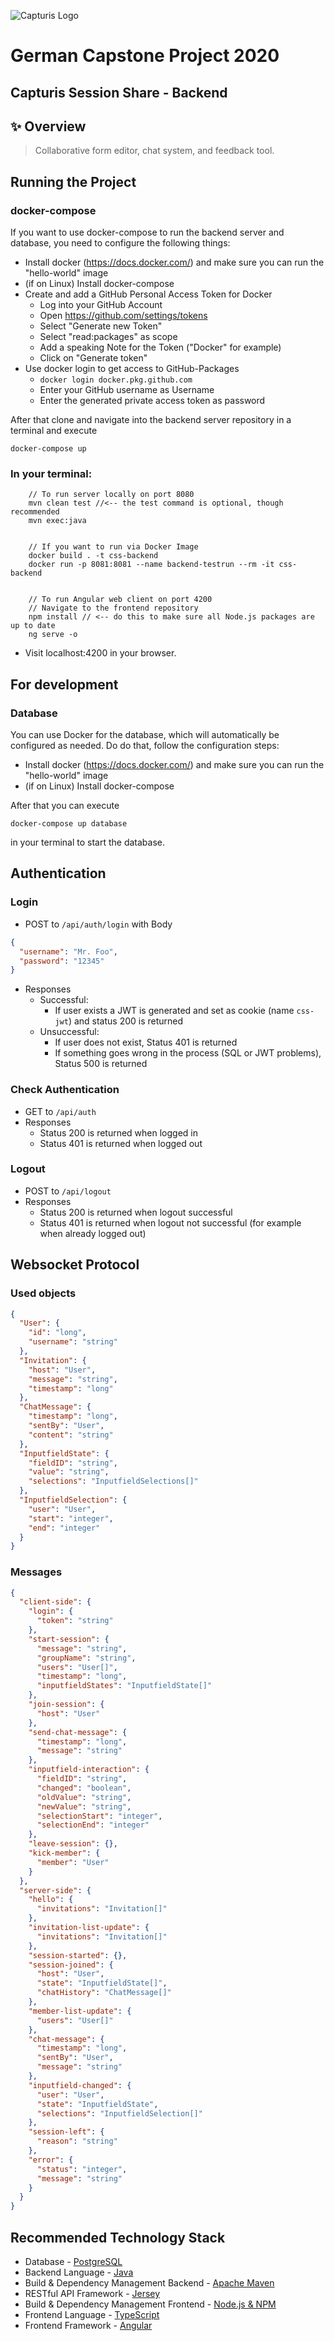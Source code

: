 ![Capturis Logo](https://www.capturis.com/wp-content/uploads/2014/07/capturis_logo.png)

# German Capstone Project 2020
## Capturis Session Share - Backend

## ✨ Overview
> Collaborative form editor, chat system, and feedback tool.

## Running the Project

### docker-compose
If you want to use docker-compose to run the backend server and database, you need to configure the following things:
* Install docker (https://docs.docker.com/) and make sure you can run the "hello-world" image
* (if on Linux) Install docker-compose
* Create and add a GitHub Personal Access Token for Docker
    * Log into your GitHub Account
    * Open https://github.com/settings/tokens
    * Select "Generate new Token"
    * Select "read:packages" as scope
    * Add a speaking Note for the Token ("Docker" for example)
    * Click on "Generate token"
* Use docker login to get access to GitHub-Packages
    * `docker login docker.pkg.github.com`
    * Enter your GitHub username as Username
    * Enter the generated private access token as password

After that clone and navigate into the backend server repository in a terminal and execute
```
docker-compose up
```

### In your terminal:
```
    // To run server locally on port 8080
    mvn clean test //<-- the test command is optional, though recommended
    mvn exec:java


    // If you want to run via Docker Image
    docker build . -t css-backend
    docker run -p 8081:8081 --name backend-testrun --rm -it css-backend


    // To run Angular web client on port 4200
    // Navigate to the frontend repository
    npm install // <-- do this to make sure all Node.js packages are up to date
    ng serve -o
```

- Visit localhost:4200 in your browser.

## For development

### Database

You can use Docker for the database, which will automatically be configured as needed.
Do do that, follow the configuration steps:
* Install docker (https://docs.docker.com/) and make sure you can run the "hello-world" image
* (if on Linux) Install docker-compose

After that you can execute

`docker-compose up database`

in your terminal to start the database.

## Authentication
### Login

* POST to `/api/auth/login` with Body
```json
{
  "username": "Mr. Foo",
  "password": "12345"
}
```
* Responses
  * Successful:
    * If user exists a JWT is generated and set as cookie (name `css-jwt`) and status 200 is returned
  * Unsuccessful:
    * If user does not exist, Status 401 is returned
    * If something goes wrong in the process (SQL or JWT problems), Status 500 is returned

### Check Authentication

* GET to `/api/auth`
* Responses
    * Status 200 is returned when logged in
    * Status 401 is returned when logged out
    
### Logout

* POST to `/api/logout`
* Responses
    * Status 200 is returned when logout successful
    * Status 401 is returned when logout not successful (for example when already logged out)

## Websocket Protocol
### Used objects
```json
{
  "User": {
    "id": "long",
    "username": "string"
  },
  "Invitation": {
    "host": "User",
    "message": "string",
    "timestamp": "long"
  },
  "ChatMessage": {
    "timestamp": "long",
    "sentBy": "User",
    "content": "string"
  },
  "InputfieldState": {
    "fieldID": "string",
    "value": "string",
    "selections": "InputfieldSelections[]"
  },
  "InputfieldSelection": {
    "user": "User",
    "start": "integer",
    "end": "integer"
  }
}
```

### Messages
```json
{
  "client-side": {
    "login": {
      "token": "string"
    },
    "start-session": {
      "message": "string",
      "groupName": "string",
      "users": "User[]",
      "timestamp": "long",
      "inputfieldStates": "InputfieldState[]"
    },
    "join-session": {
      "host": "User"
    },
    "send-chat-message": {
      "timestamp": "long",
      "message": "string"
    },
    "inputfield-interaction": {
      "fieldID": "string",
      "changed": "boolean",
      "oldValue": "string",
      "newValue": "string",
      "selectionStart": "integer",
      "selectionEnd": "integer"
    },
    "leave-session": {},
    "kick-member": {
      "member": "User"
    }
  },
  "server-side": {
    "hello": {
      "invitations": "Invitation[]"
    },
    "invitation-list-update": {
      "invitations": "Invitation[]"
    },
    "session-started": {},
    "session-joined": {
      "host": "User",
      "state": "InputfieldState[]",
      "chatHistory": "ChatMessage[]"
    },
    "member-list-update": {
      "users": "User[]"
    },
    "chat-message": {
      "timestamp": "long",
      "sentBy": "User",
      "message": "string"
    },
    "inputfield-changed": {
      "user": "User",
      "state": "InputfieldState",
      "selections": "InputfieldSelection[]"
    },
    "session-left": {
      "reason": "string"
    },
    "error": {
      "status": "integer",
      "message": "string"
    }
  }
}
```    
    

## Recommended Technology Stack

- Database - [PostgreSQL](https://www.postgresql.org/)
- Backend Language - [Java](https://www.oracle.com/java/technologies/javase-jdk8-downloads.html)
- Build & Dependency Management Backend - [Apache Maven](https://maven.apache.org/)
- RESTful API Framework - [Jersey](https://eclipse-ee4j.github.io/jersey/)
- Build & Dependency Management Frontend - [Node.js & NPM](https://nodejs.org/en/)
- Frontend Language - [TypeScript](https://www.typescriptlang.org/)
- Frontend Framework - [Angular](https://angular.io/)
